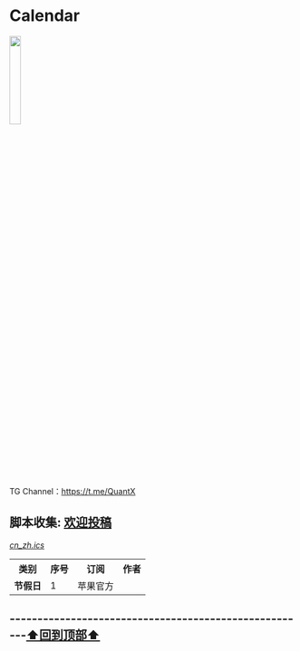 # Calendar
<a href="https://t.me/GodMoliibot"><img src="https://raw.githubusercontent.com/Moli-X/Resources/main/Icon/Image/Hello.gif" width="20%" height="20%"></a>

TG Channel：https://t.me/QuantX

## 脚本收集: [欢迎投稿](https://t.me/Skill_XX )
<table>
    <tr> <th> 类别 </th> <th> 序号 </th>  <th> 订阅 </th>  <th> 作者 </th> </tr >
<tr>
    <td rowspan="1"><strong>节假日</strong></td>
    <td>1</td>
    <a href="webcal://calendars.icloud.com/holidays/cn_zh.ics" onclick="window.location='https://calendars.icloud.com/holidays/cn_zh.ics'; return true;"><em>cn_zh.ics</em></a></td>
    <td>苹果官方</td>
</tr>

</table>



## ------------------------------------------------------[⬆️回到顶部⬆️](#readme)	
